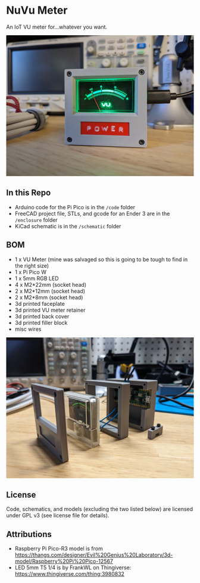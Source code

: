 # NuVu Meter

An IoT VU meter for...whatever you want.

![](images/nuvu.jpg)

## In this Repo
- Arduino code for the Pi Pico is in the `/code` folder
- FreeCAD project file, STLs, and gcode for an Ender 3 are in the `/enclosure` folder
- KiCad schematic is in the `/schematic` folder

## BOM

- 1 x VU Meter (mine was salvaged so this is going to be tough to find in the right size)
- 1 x Pi Pico W
- 1 x 5mm RGB LED
- 4 x M2*22mm (socket head)
- 2 x M2*12mm (socket head)
- 2 x M2*8mm (socket head)
- 3d printed faceplate
- 3d printed VU meter retainer
- 3d printed back cover
- 3d printed filler block
- misc wires

![](images/parts.jpg)

## License

Code, schematics, and models (excluding the two listed below) are licensed under GPL v3 (see license file for details).

## Attributions

- Raspberry Pi Pico-R3 model is from https://thangs.com/designer/Evil%20Genius%20Laboratory/3d-model/Raspberry%20Pi%20Pico-12567
- LED 5mm   T5 1/4 is by FrankWL on Thingiverse: https://www.thingiverse.com/thing:3980832